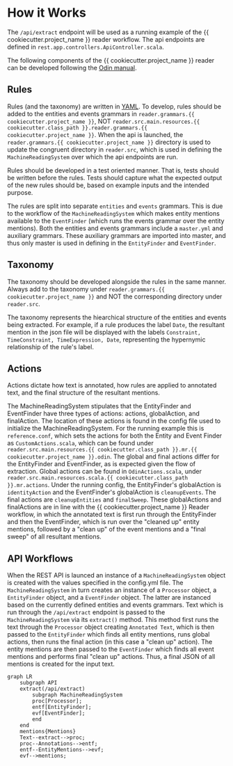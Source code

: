 # How it Works

The ```/api/extract``` endpoint will be used as a running example of the {{ cookiecutter.project_name }} reader workflow. The api endpoints are defined in ```rest.app.controllers.ApiController.scala```.

The following components of the {{ cookiecutter.project_name }} reader can be developed following the [Odin manual](https://arxiv.org/pdf/1509.07513.pdf).

## Rules

Rules (and the taxonomy) are written in [YAML](https://yaml.org/). To develop, rules should be added to the entities and events grammars in ```reader.grammars.{{ cookiecutter.project_name }}```, NOT ```reader.src.main.resources.{{ cookiecutter.class_path }}.reader.grammars.{{ cookiecutter.project_name }}```. When the api is launched, the ```reader.grammars.{{ cookiecutter.project_name }}``` directory is used to update the congruent directory in ```reader.src```, which is used in defining the ```MachineReadingSystem``` over which the api endpoints are run.

Rules should be developed in a test oriented manner. That is, tests should be written before the rules. Tests should capture what the expected output of the new rules should be, based on example inputs and the intended purpose.

The rules are split into separate `entities` and `events` grammars. This is due to the workflow of the `MachineReadingSystem` which makes entity mentions available to the `EventFinder` (which runs the events grammar over the entity mentions). Both the entities and events grammars include a `master.yml` and auxiliary grammars. These auxiliary grammars are imported into master, and thus only master is used in defining in the `EntityFinder` and `EventFinder`.

## Taxonomy

The taxonomy should be developed alongside the rules in the same manner. Always add to the taxonomy under ```reader.grammars.{{ cookiecutter.project_name }}``` and NOT the corresponding directory under ```reader.src```.

The taxonomy represents the hiearchical structure of the entities and events being extracted. For example, if a rule produces the label ```Date```, the resultant mention in the json file will be displayed with the labels ```Constraint, TimeConstraint, TimeExpression, Date```, representing the hypernymic relationship of the rule's label.

## Actions

Actions dictate how text is annotated, how rules are applied to annotated text, and the final structure of the resultant mentions.

The MachineReadingSystem stipulates that the EntityFinder and EventFinder have three types of actions: actions, globalAction, and finalAction. The location of these actions is found in the config file used to initialize the MachineReadingSystem. For the running example this is ```reference.conf```, which sets the actions for both the Entity and Event Finder as ```CustomActions.scala```, which can be found under ```reader.src.main.resources.{{ cookiecutter.class_path }}.mr.{{ cookiecutter.project_name }}.odin```. The global and final actions differ for the EntityFinder and EventFinder, as is expected given the flow of extraction. Global actions can be found in ```OdinActions.scala```, under ```reader.src.main.resources.scala.{{ cookiecutter.class_path }}.mr.actions```. Under the running config, the EntityFinder's globalAction is ```identityAction``` and the EventFinder's globalAction is ```cleanupEvents```. The final actions are ```cleanupEntities``` and ```finalSweep```. These globalActions and finalActions are in line with the {{ cookiecutter.project_name }} Reader workflow, in which the annotated text is first run through the EntityFinder and then the EventFinder, which is run over the "cleaned up" entity mentions, followed by a "clean up" of the event mentions and a "final sweep" of all resultant mentions.

## API Workflows

When the REST API is launced an instance of a `MachineReadingSystem` object is created with the values specified in the config.yml file. The `MachineReadingSystem` in turn creates an instance of a `Processor` object, a `EntityFinder` object, and a `EventFinder` object. The latter are instanced based on the currently defined entities and events grammars. Text which is run through the `/api/extract` endpoint is passed to the `MachineReadingSystem` via its `extract()` method. This method first runs the text through the `Processor` object creating `Annotated Text`, which is then passed to the `EntityFinder` which finds all entity mentions, runs global actions, then runs the final action (in this case a "clean up" action). The entity mentions are then passed to the `EventFinder` which finds all event mentions and performs final "clean up" actions. Thus, a final JSON of all mentions is created for the input text.

```mermaid
graph LR
    subgraph API
    extract(/api/extract)
        subgraph MachineReadingSystem
        proc[Processor];
        entf[EntityFinder];
        evf[EventFinder];
        end
    end
    mentions{Mentions}
    Text--extract-->proc;
    proc--Annotations-->entf;
    entf--EntityMentions-->evf;
    evf-->mentions;
```